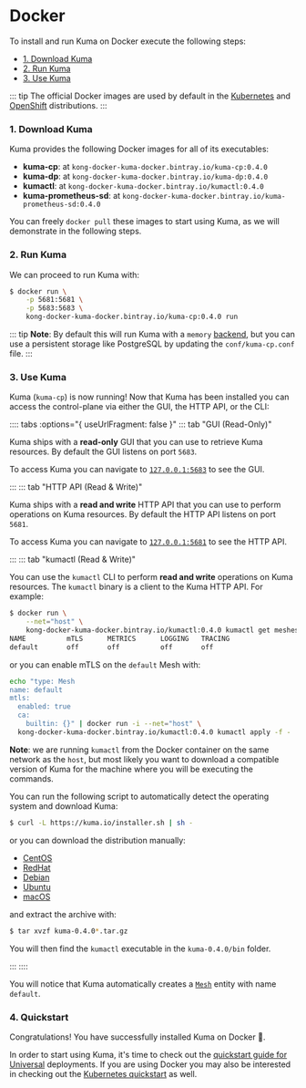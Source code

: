 # Docker

To install and run Kuma on Docker execute the following steps:

* [1. Download Kuma](#_1-download-kuma)
* [2. Run Kuma](#_2-run-kuma)
* [3. Use Kuma](#_3-use-kuma)

::: tip
The official Docker images are used by default in the [Kubernetes](/docs/0.4.0/installation/kubernetes/) and [OpenShift](/docs/0.4.0/installation/openshift/) distributions.
:::

### 1. Download Kuma

Kuma provides the following Docker images for all of its executables:

* **kuma-cp**: at `kong-docker-kuma-docker.bintray.io/kuma-cp:0.4.0`
* **kuma-dp**: at `kong-docker-kuma-docker.bintray.io/kuma-dp:0.4.0`
* **kumactl**: at `kong-docker-kuma-docker.bintray.io/kumactl:0.4.0`
* **kuma-prometheus-sd**: at `kong-docker-kuma-docker.bintray.io/kuma-prometheus-sd:0.4.0`

You can freely `docker pull` these images to start using Kuma, as we will demonstrate in the following steps.

### 2. Run Kuma

We can proceed to run Kuma with:

```sh
$ docker run \
    -p 5681:5681 \
    -p 5683:5683 \
    kong-docker-kuma-docker.bintray.io/kuma-cp:0.4.0 run
```

::: tip
**Note**: By default this will run Kuma with a `memory` [backend](../../documentation/backends), but you can use a persistent storage like PostgreSQL by updating the `conf/kuma-cp.conf` file.
:::

### 3. Use Kuma

Kuma (`kuma-cp`) is now running! Now that Kuma has been installed you can access the control-plane via either the GUI, the HTTP API, or the CLI:

:::: tabs :options="{ useUrlFragment: false }"
::: tab "GUI (Read-Only)"

Kuma ships with a **read-only** GUI that you can use to retrieve Kuma resources. By default the GUI listens on port `5683`. 

To access Kuma you can navigate to [`127.0.0.1:5683`](http://127.0.0.1:5683) to see the GUI.

:::
::: tab "HTTP API (Read & Write)"

Kuma ships with a **read and write** HTTP API that you can use to perform operations on Kuma resources. By default the HTTP API listens on port `5681`.

To access Kuma you can navigate to [`127.0.0.1:5681`](http://127.0.0.1:5681) to see the HTTP API.

:::
::: tab "kumactl (Read & Write)"

You can use the `kumactl` CLI to perform **read and write** operations on Kuma resources. The `kumactl` binary is a client to the Kuma HTTP API. For example:

```sh
$ docker run \
    --net="host" \
    kong-docker-kuma-docker.bintray.io/kumactl:0.4.0 kumactl get meshes
NAME          mTLS      METRICS      LOGGING   TRACING
default       off       off          off       off
```

or you can enable mTLS on the `default` Mesh with:

```sh
echo "type: Mesh
name: default
mtls:
  enabled: true
  ca:
    builtin: {}" | docker run -i --net="host" \
  kong-docker-kuma-docker.bintray.io/kumactl:0.4.0 kumactl apply -f -
```

**Note**: we are running `kumactl` from the Docker container on the same network as the `host`, but most likely you want to download a compatible version of Kuma for the machine where you will be executing the commands.

You can run the following script to automatically detect the operating system and download Kuma:

```sh
$ curl -L https://kuma.io/installer.sh | sh -
```

or you can download the distribution manually:

* [CentOS](https://kong.bintray.com/kuma/kuma-0.4.0-centos-amd64.tar.gz)
* [RedHat](https://kong.bintray.com/kuma/kuma-0.4.0-rhel-amd64.tar.gz)
* [Debian](https://kong.bintray.com/kuma/kuma-0.4.0-debian-amd64.tar.gz)
* [Ubuntu](https://kong.bintray.com/kuma/kuma-0.4.0-ubuntu-amd64.tar.gz)
* [macOS](https://kong.bintray.com/kuma/kuma-0.4.0-darwin-amd64.tar.gz)

and extract the archive with:

```sh
$ tar xvzf kuma-0.4.0*.tar.gz
```

You will then find the `kumactl` executable in the `kuma-0.4.0/bin` folder.

:::
::::

You will notice that Kuma automatically creates a [`Mesh`](../../policies/mesh) entity with name `default`.

### 4. Quickstart

Congratulations! You have successfully installed Kuma on Docker 🚀. 

In order to start using Kuma, it's time to check out the [quickstart guide for Universal](/docs/0.4.0/quickstart/universal/) deployments. If you are using Docker you may also be interested in checking out the [Kubernetes quickstart](/docs/0.4.0/quickstart/kubernetes/) as well.
